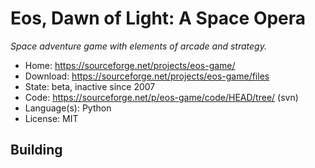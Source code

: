 # Eos, Dawn of Light: A Space Opera

_Space adventure game with elements of arcade and strategy._

- Home: https://sourceforge.net/projects/eos-game/
- Download: https://sourceforge.net/projects/eos-game/files
- State: beta, inactive since 2007
- Code: https://sourceforge.net/p/eos-game/code/HEAD/tree/ (svn)
- Language(s): Python
- License: MIT

## Building

